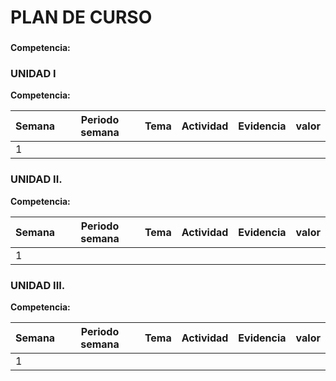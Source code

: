 # PLAN DE CURSO 

### 

**Competencia:** 
### UNIDAD I 
**Competencia:** 



| Semana | Periodo semana | Tema | Actividad | Evidencia | valor |
|--------|----------------|------|-----------|-----------|-------|
| 1      |



### UNIDAD II.
**Competencia:**

| Semana | Periodo semana | Tema | Actividad | Evidencia | valor |
|--------|----------------|------|-----------|-----------|-------|
| 1      |




### UNIDAD III. 
**Competencia:** 
 



| Semana | Periodo semana | Tema | Actividad | Evidencia | valor |
|--------|----------------|------|-----------|-----------|-------|
| 1      |





